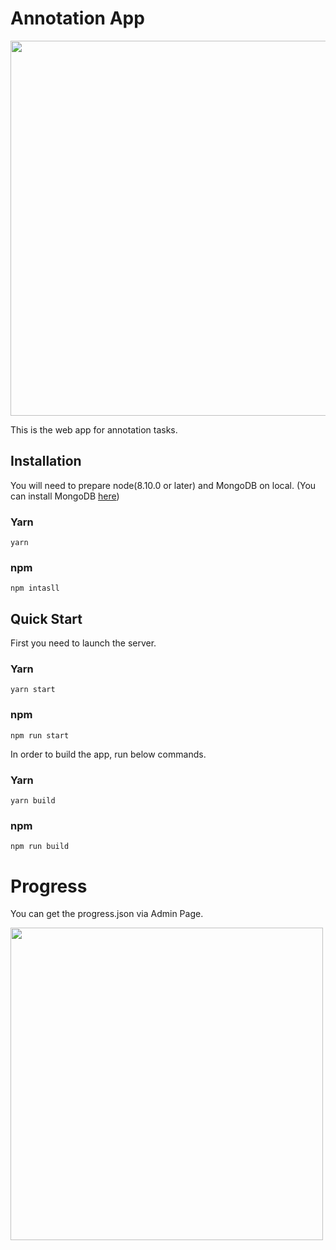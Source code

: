 # Annotation App

<img src="https://user-images.githubusercontent.com/19145527/58791295-e4fd4f80-862c-11e9-9dc8-2c77aa45ddbf.gif" width="600px" />

This is the web app for annotation tasks.

## Installation
You will need to prepare node(8.10.0 or later) and MongoDB on local. (You can install MongoDB [here](https://docs.mongodb.com/manual/installation/))

### Yarn
```
yarn
```
### npm
```
npm intasll
```

## Quick Start
First you need to launch the server.
### Yarn
```
yarn start
```
### npm
```
npm run start
```


In order to build the app, run below commands.

### Yarn
```
yarn build
```
### npm
```
npm run build
```

# Progress

You can get the progress.json via Admin Page.

<img src="https://user-images.githubusercontent.com/19145527/58790531-8683a180-862b-11e9-8903-7ef4c9256001.png" width="500px" />
